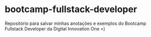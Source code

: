 # bootcamp-fullstack-developer
Repositório para salvar minhas anotações e exemplos do Bootcamp Fullstack Developer da Digital Innovation One =)

